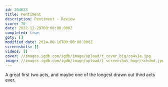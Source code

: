```yaml
---
id: 204623
title: Pentiment
description: Pentiment - Review
score: 70
date: 2022-12-29T00:00:00.000Z
completed: true
goty: []
modified_date: 2024-08-16T00:00:00.000Z
screenshots: []
videos: []
cover: //images.igdb.com/igdb/image/upload/t_cover_big/co4v1e.jpg
image: //images.igdb.com/igdb/image/upload/t_screenshot_huge/schdnd.jpg
---
```

A great first two acts, and maybe one of the longest drawn out third acts ever.